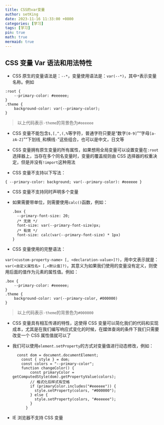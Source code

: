 ```yaml
---
title: CSS的var变量
author: setKing
date: 2023-11-16 11:33:00 +0800
categories: [学习]
tags: [学习]
pin: true
math: true
mermaid: true
---
```


## CSS 变量 Var 语法和用法特性

- CSS 原生的变量语法是：`--*`，变量使用语法是：`var(--*)`，其中`*`表示变量名称。例如

```
:root {
	--primary-color: #eeeeee;
}
.theme {
	background-color: var(--primary-color);
}
```

> 以上代码表示`·theme`的背景色为`#eeeeee`

- CSS 变量不能包含`$,[,^,(,%`等字符，普通字符只要是“数字`[0-9]`”“字母`[a-zA-Z]`”“下划线`_`和横线`-`”这些组合，也可以是中文，日文等

- CSS 变量拥有原生变量的所有属性，如果想用全局变量可以设置变量在`:root`选择器上，当存在多个同名变量时，变量的覆盖规则由 CSS 选择器的权重决定，但是并没有`!import`这种用法

- CSS 变量不支持以下写法：

```html
{ --primary-color: background; var(--primary-color): #eeeeee }
```

- CSS 变量不支持同时声明多个变量

- 如果需要带单位，则需要使用`calc()`函数，例如：

  ```
  .box {
  	--primary-font-size: 20;
  	/* 无效 */
  	font-size: var(--primary-font-size)px;
  	/* 有效 */
  	font-size: calc(var(--primary-font-size) * 1px)
  }
  ```

- CSS 变量使用的完整语法：

`var(<custom-property-name> [, <declaration-value>]?)`，用中文表示就是：`var(<自定义属性名> [,<默认值]?)`，其意义为如果我们使用的变量没有定义，则使用后面的值作为元素的属性值。例如：

```
.box {
	--primary-color: #eeeeee;
}
.theme {
	background-color: var(--primary-color, #000000)
}
```

> 以上代码表示`·theme`的背景色为`#000000`

- CSS 变量具有相互传递的特性，这使得 CSS 变量可以简化我们的代码和实现成本，尤其是在我们编写响应式变化的时候，在媒体查询的条件下我们只需要改变一个 CSS 属性值就可以了

- 我们可以使用`element.setProperty`的方式对变量值进行动态修改，例如：

  ```
  	const dom = document.documentElement;
      const { style } = dom;
      const colors = "--primary-color";
      function changeColor() {
          const primaryColor = getComputedStyle(dom).getPropertyValue(colors);
          // 格式化后样式有空格
          if (primaryColor.includes("#eeeeee")) {
            style.setProperty(colors, "#000000");
          } else {
            style.setProperty(colors, "#eeeeee");
          }
        }
  ```

- IE 浏览器不支持 CSS 变量

